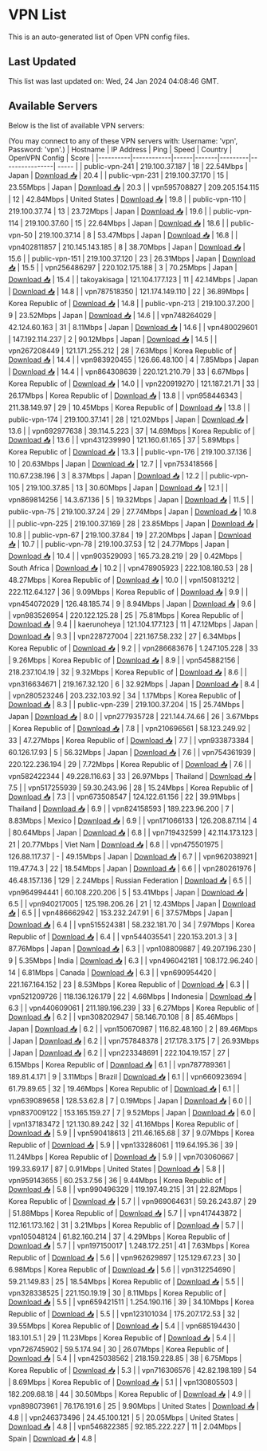 # VPN List

This is an auto-generated list of Open VPN config files.

## Last Updated

This list was last updated on: Wed, 24 Jan 2024 04:08:46 GMT.

## Available Servers

Below is the list of available VPN servers:

(You may connect to any of these VPN servers with: Username: 'vpn', Password: 'vpn'.)
| Hostname | IP Address | Ping | Speed | Country | OpenVPN Config | Score |
|----------|------------|------|-------|---------|----------------| ----- |
| public-vpn-241 | 219.100.37.187 | 18 | 22.54Mbps | Japan | [Download 📥](./configs/server_0_JP.ovpn) | 20.4 |
| public-vpn-231 | 219.100.37.170 | 15 | 23.55Mbps | Japan | [Download 📥](./configs/server_1_JP.ovpn) | 20.3 |
| vpn595708827 | 209.205.154.115 | 12 | 42.84Mbps | United States | [Download 📥](./configs/server_2_US.ovpn) | 19.8 |
| public-vpn-110 | 219.100.37.74 | 13 | 23.72Mbps | Japan | [Download 📥](./configs/server_3_JP.ovpn) | 19.6 |
| public-vpn-114 | 219.100.37.60 | 15 | 22.64Mbps | Japan | [Download 📥](./configs/server_4_JP.ovpn) | 18.6 |
| public-vpn-50 | 219.100.37.14 | 8 | 53.47Mbps | Japan | [Download 📥](./configs/server_5_JP.ovpn) | 16.8 |
| vpn402811857 | 210.145.143.185 | 8 | 38.70Mbps | Japan | [Download 📥](./configs/server_6_JP.ovpn) | 15.6 |
| public-vpn-151 | 219.100.37.120 | 23 | 26.31Mbps | Japan | [Download 📥](./configs/server_7_JP.ovpn) | 15.5 |
| vpn256486297 | 220.102.175.188 | 3 | 70.25Mbps | Japan | [Download 📥](./configs/server_8_JP.ovpn) | 15.4 |
| takoyakisaga | 121.104.177.123 | 11 | 42.14Mbps | Japan | [Download 📥](./configs/server_9_JP.ovpn) | 14.8 |
| vpn787518350 | 121.174.149.110 | 22 | 36.89Mbps | Korea Republic of | [Download 📥](./configs/server_10_KR.ovpn) | 14.8 |
| public-vpn-213 | 219.100.37.200 | 9 | 23.52Mbps | Japan | [Download 📥](./configs/server_11_JP.ovpn) | 14.6 |
| vpn748264029 | 42.124.60.163 | 31 | 8.11Mbps | Japan | [Download 📥](./configs/server_12_JP.ovpn) | 14.6 |
| vpn480029601 | 147.192.114.237 | 2 | 90.12Mbps | Japan | [Download 📥](./configs/server_13_JP.ovpn) | 14.5 |
| vpn267208449 | 121.171.255.212 | 28 | 7.63Mbps | Korea Republic of | [Download 📥](./configs/server_14_KR.ovpn) | 14.4 |
| vpn983920455 | 126.66.48.100 | 4 | 7.85Mbps | Japan | [Download 📥](./configs/server_15_JP.ovpn) | 14.4 |
| vpn864308639 | 220.121.210.79 | 33 | 6.67Mbps | Korea Republic of | [Download 📥](./configs/server_16_KR.ovpn) | 14.0 |
| vpn220919270 | 121.187.21.71 | 33 | 26.17Mbps | Korea Republic of | [Download 📥](./configs/server_17_KR.ovpn) | 13.8 |
| vpn958446343 | 211.38.149.97 | 29 | 10.45Mbps | Korea Republic of | [Download 📥](./configs/server_18_KR.ovpn) | 13.8 |
| public-vpn-174 | 219.100.37.141 | 28 | 121.02Mbps | Japan | [Download 📥](./configs/server_19_JP.ovpn) | 13.6 |
| vpn692977638 | 39.114.5.223 | 37 | 14.69Mbps | Korea Republic of | [Download 📥](./configs/server_20_KR.ovpn) | 13.6 |
| vpn431239990 | 121.160.61.165 | 37 | 5.89Mbps | Korea Republic of | [Download 📥](./configs/server_21_KR.ovpn) | 13.3 |
| public-vpn-176 | 219.100.37.136 | 10 | 20.63Mbps | Japan | [Download 📥](./configs/server_22_JP.ovpn) | 12.7 |
| vpn753418566 | 110.67.238.196 | 3 | 8.37Mbps | Japan | [Download 📥](./configs/server_23_JP.ovpn) | 12.2 |
| public-vpn-105 | 219.100.37.85 | 13 | 30.60Mbps | Japan | [Download 📥](./configs/server_24_JP.ovpn) | 12.1 |
| vpn869814256 | 14.3.67.136 | 5 | 19.32Mbps | Japan | [Download 📥](./configs/server_25_JP.ovpn) | 11.5 |
| public-vpn-75 | 219.100.37.24 | 29 | 27.74Mbps | Japan | [Download 📥](./configs/server_26_JP.ovpn) | 10.8 |
| public-vpn-225 | 219.100.37.169 | 28 | 23.85Mbps | Japan | [Download 📥](./configs/server_27_JP.ovpn) | 10.8 |
| public-vpn-67 | 219.100.37.84 | 19 | 27.20Mbps | Japan | [Download 📥](./configs/server_28_JP.ovpn) | 10.7 |
| public-vpn-78 | 219.100.37.53 | 12 | 24.77Mbps | Japan | [Download 📥](./configs/server_29_JP.ovpn) | 10.4 |
| vpn903529093 | 165.73.28.219 | 29 | 0.42Mbps | South Africa | [Download 📥](./configs/server_30_ZA.ovpn) | 10.2 |
| vpn478905923 | 222.108.180.53 | 28 | 48.27Mbps | Korea Republic of | [Download 📥](./configs/server_31_KR.ovpn) | 10.0 |
| vpn150813212 | 222.112.64.127 | 36 | 9.09Mbps | Korea Republic of | [Download 📥](./configs/server_32_KR.ovpn) | 9.9 |
| vpn454072029 | 126.48.185.74 | 9 | 8.94Mbps | Japan | [Download 📥](./configs/server_33_JP.ovpn) | 9.6 |
| vpn983526954 | 220.122.125.28 | 25 | 75.81Mbps | Korea Republic of | [Download 📥](./configs/server_34_KR.ovpn) | 9.4 |
| kaerunoheya | 121.104.177.123 | 11 | 47.12Mbps | Japan | [Download 📥](./configs/server_35_JP.ovpn) | 9.3 |
| vpn228727004 | 221.167.58.232 | 27 | 6.34Mbps | Korea Republic of | [Download 📥](./configs/server_36_KR.ovpn) | 9.2 |
| vpn286683676 | 1.247.105.228 | 33 | 9.26Mbps | Korea Republic of | [Download 📥](./configs/server_37_KR.ovpn) | 8.9 |
| vpn545882156 | 218.237.104.19 | 32 | 9.32Mbps | Korea Republic of | [Download 📥](./configs/server_38_KR.ovpn) | 8.6 |
| vpn316634671 | 219.167.32.120 | 6 | 32.92Mbps | Japan | [Download 📥](./configs/server_39_JP.ovpn) | 8.4 |
| vpn280523246 | 203.232.103.92 | 34 | 1.17Mbps | Korea Republic of | [Download 📥](./configs/server_40_KR.ovpn) | 8.3 |
| public-vpn-239 | 219.100.37.204 | 15 | 25.74Mbps | Japan | [Download 📥](./configs/server_41_JP.ovpn) | 8.0 |
| vpn277935728 | 221.144.74.66 | 26 | 3.67Mbps | Korea Republic of | [Download 📥](./configs/server_42_KR.ovpn) | 7.8 |
| vpn210696561 | 58.123.249.92 | 33 | 47.27Mbps | Korea Republic of | [Download 📥](./configs/server_43_KR.ovpn) | 7.7 |
| vpn933873384 | 60.126.17.93 | 5 | 56.32Mbps | Japan | [Download 📥](./configs/server_44_JP.ovpn) | 7.6 |
| vpn754361939 | 220.122.236.194 | 29 | 7.72Mbps | Korea Republic of | [Download 📥](./configs/server_45_KR.ovpn) | 7.6 |
| vpn582422344 | 49.228.116.63 | 33 | 26.97Mbps | Thailand | [Download 📥](./configs/server_46_TH.ovpn) | 7.5 |
| vpn517255939 | 59.30.243.96 | 28 | 15.24Mbps | Korea Republic of | [Download 📥](./configs/server_47_KR.ovpn) | 7.3 |
| vpn673508547 | 124.122.61.156 | 22 | 39.91Mbps | Thailand | [Download 📥](./configs/server_48_TH.ovpn) | 6.9 |
| vpn824158593 | 189.223.96.200 | 7 | 8.83Mbps | Mexico | [Download 📥](./configs/server_49_MX.ovpn) | 6.9 |
| vpn171066133 | 126.208.87.114 | 4 | 80.64Mbps | Japan | [Download 📥](./configs/server_50_JP.ovpn) | 6.8 |
| vpn719432599 | 42.114.173.123 | 21 | 20.77Mbps | Viet Nam | [Download 📥](./configs/server_51_VN.ovpn) | 6.8 |
| vpn475501975 | 126.88.117.37 | - | 49.15Mbps | Japan | [Download 📥](./configs/server_52_JP.ovpn) | 6.7 |
| vpn962038921 | 119.47.74.3 | 22 | 18.54Mbps | Japan | [Download 📥](./configs/server_53_JP.ovpn) | 6.6 |
| vpn280261976 | 46.48.157.136 | 129 | 2.24Mbps | Russian Federation | [Download 📥](./configs/server_54_RU.ovpn) | 6.5 |
| vpn964994441 | 60.108.220.206 | 5 | 53.41Mbps | Japan | [Download 📥](./configs/server_55_JP.ovpn) | 6.5 |
| vpn940217005 | 125.198.206.26 | 21 | 12.43Mbps | Japan | [Download 📥](./configs/server_56_JP.ovpn) | 6.5 |
| vpn486662942 | 153.232.247.91 | 6 | 37.57Mbps | Japan | [Download 📥](./configs/server_57_JP.ovpn) | 6.4 |
| vpn515524381 | 58.232.181.70 | 34 | 7.97Mbps | Korea Republic of | [Download 📥](./configs/server_58_KR.ovpn) | 6.4 |
| vpn544035541 | 220.153.201.3 | 3 | 87.76Mbps | Japan | [Download 📥](./configs/server_59_JP.ovpn) | 6.3 |
| vpn108809887 | 49.207.196.230 | 9 | 5.35Mbps | India | [Download 📥](./configs/server_60_IN.ovpn) | 6.3 |
| vpn496042181 | 108.172.96.240 | 14 | 6.81Mbps | Canada | [Download 📥](./configs/server_61_CA.ovpn) | 6.3 |
| vpn690954420 | 221.167.164.152 | 23 | 8.53Mbps | Korea Republic of | [Download 📥](./configs/server_62_KR.ovpn) | 6.3 |
| vpn521209726 | 118.136.126.179 | 22 | 4.66Mbps | Indonesia | [Download 📥](./configs/server_63_ID.ovpn) | 6.3 |
| vpn440609061 | 211.189.196.239 | 33 | 6.27Mbps | Korea Republic of | [Download 📥](./configs/server_64_KR.ovpn) | 6.2 |
| vpn308202947 | 58.146.70.108 | 8 | 85.46Mbps | Japan | [Download 📥](./configs/server_65_JP.ovpn) | 6.2 |
| vpn150670987 | 116.82.48.160 | 2 | 89.46Mbps | Japan | [Download 📥](./configs/server_66_JP.ovpn) | 6.2 |
| vpn757848378 | 217.178.3.175 | 7 | 26.93Mbps | Japan | [Download 📥](./configs/server_67_JP.ovpn) | 6.2 |
| vpn223348691 | 222.104.19.157 | 27 | 6.15Mbps | Korea Republic of | [Download 📥](./configs/server_68_KR.ovpn) | 6.1 |
| vpn787789361 | 189.81.4.171 | 9 | 3.11Mbps | Brazil | [Download 📥](./configs/server_69_BR.ovpn) | 6.1 |
| vpn660923694 | 61.79.89.65 | 32 | 19.46Mbps | Korea Republic of | [Download 📥](./configs/server_70_KR.ovpn) | 6.1 |
| vpn639089658 | 128.53.62.8 | 7 | 0.19Mbps | Japan | [Download 📥](./configs/server_71_JP.ovpn) | 6.0 |
| vpn837009122 | 153.165.159.27 | 7 | 9.52Mbps | Japan | [Download 📥](./configs/server_72_JP.ovpn) | 6.0 |
| vpn137183472 | 121.130.89.242 | 32 | 41.16Mbps | Korea Republic of | [Download 📥](./configs/server_73_KR.ovpn) | 5.9 |
| vpn590418613 | 211.46.165.68 | 37 | 9.07Mbps | Korea Republic of | [Download 📥](./configs/server_74_KR.ovpn) | 5.9 |
| vpn133286061 | 119.64.195.36 | 39 | 11.24Mbps | Korea Republic of | [Download 📥](./configs/server_75_KR.ovpn) | 5.9 |
| vpn703060667 | 199.33.69.17 | 87 | 0.91Mbps | United States | [Download 📥](./configs/server_76_US.ovpn) | 5.8 |
| vpn959143655 | 60.253.7.56 | 36 | 9.44Mbps | Korea Republic of | [Download 📥](./configs/server_77_KR.ovpn) | 5.8 |
| vpn990496329 | 119.197.49.215 | 31 | 22.82Mbps | Korea Republic of | [Download 📥](./configs/server_78_KR.ovpn) | 5.7 |
| vpn969064631 | 59.26.243.87 | 29 | 51.88Mbps | Korea Republic of | [Download 📥](./configs/server_79_KR.ovpn) | 5.7 |
| vpn417443872 | 112.161.173.162 | 31 | 3.21Mbps | Korea Republic of | [Download 📥](./configs/server_80_KR.ovpn) | 5.7 |
| vpn105048124 | 61.82.160.214 | 37 | 4.29Mbps | Korea Republic of | [Download 📥](./configs/server_81_KR.ovpn) | 5.7 |
| vpn197150017 | 1.248.172.251 | 41 | 7.63Mbps | Korea Republic of | [Download 📥](./configs/server_82_KR.ovpn) | 5.6 |
| vpn962629897 | 125.129.67.23 | 30 | 6.98Mbps | Korea Republic of | [Download 📥](./configs/server_83_KR.ovpn) | 5.6 |
| vpn312254690 | 59.21.149.83 | 25 | 18.54Mbps | Korea Republic of | [Download 📥](./configs/server_84_KR.ovpn) | 5.5 |
| vpn328338525 | 221.150.19.19 | 30 | 8.11Mbps | Korea Republic of | [Download 📥](./configs/server_85_KR.ovpn) | 5.5 |
| vpn659421511 | 1.254.190.116 | 39 | 34.10Mbps | Korea Republic of | [Download 📥](./configs/server_86_KR.ovpn) | 5.5 |
| vpn123101034 | 175.207.172.53 | 32 | 39.55Mbps | Korea Republic of | [Download 📥](./configs/server_87_KR.ovpn) | 5.4 |
| vpn685194430 | 183.101.5.1 | 29 | 11.23Mbps | Korea Republic of | [Download 📥](./configs/server_88_KR.ovpn) | 5.4 |
| vpn726745902 | 59.5.174.94 | 30 | 26.07Mbps | Korea Republic of | [Download 📥](./configs/server_89_KR.ovpn) | 5.4 |
| vpn425038562 | 218.159.228.85 | 38 | 6.75Mbps | Korea Republic of | [Download 📥](./configs/server_90_KR.ovpn) | 5.3 |
| vpn716306576 | 42.82.198.189 | 54 | 8.69Mbps | Korea Republic of | [Download 📥](./configs/server_91_KR.ovpn) | 5.1 |
| vpn130805503 | 182.209.68.18 | 44 | 30.50Mbps | Korea Republic of | [Download 📥](./configs/server_92_KR.ovpn) | 4.9 |
| vpn898073961 | 76.176.191.6 | 25 | 9.90Mbps | United States | [Download 📥](./configs/server_93_US.ovpn) | 4.8 |
| vpn246373496 | 24.45.100.121 | 5 | 20.05Mbps | United States | [Download 📥](./configs/server_94_US.ovpn) | 4.8 |
| vpn546822385 | 92.185.222.227 | 11 | 2.04Mbps | Spain | [Download 📥](./configs/server_95_ES.ovpn) | 4.8 |
